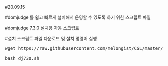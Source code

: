 #20.09.15

#domjudge 를 쉽고 빠르게 설치해서 운영할 수 있도록 하기 위한 스크립트 파일

#domjudge 7.3.0 설치용 자동 스크립트

#설치 스크립트 파일 다운로드 및 설치 명령어 실행

<pre>
wget https://raw.githubusercontent.com/melongist/CSL/master/domjudge/dj730.sh

bash dj730.sh
</pre>
